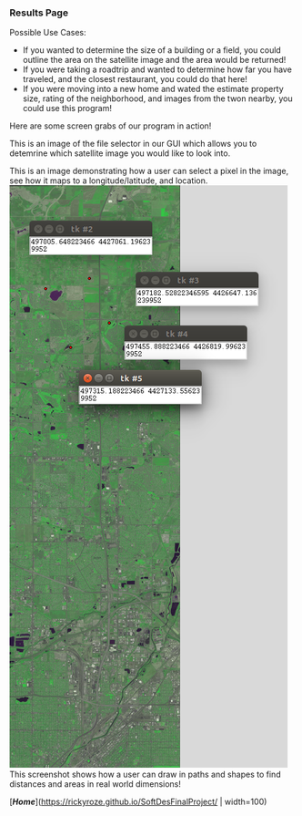 ### Results Page
Possible Use Cases:
+ If you wanted to determine the size of a building or a field, you could outline the area on the satellite image and the area would be returned!
+ If you were taking a roadtrip and wanted to determine how far you have traveled, and the closest restaurant, you could do that here!
+ If you were moving into a new home and wated the estimate property size, rating of the neighborhood, and images from the twon nearby, you could use this program!

Here are some screen grabs of our program in action!

This is an image of the file selector in our GUI which allows you to detemrine which satellite image you would like to look into.

This is an image demonstrating how a user can select a pixel in the image, see how it maps to a longitude/latitude, and location.
![](./LocationsfromPoints.png)
This screenshot shows how a user can draw in paths and shapes to find distances and areas in real world dimensions!

 
[***Home***](https://rickyroze.github.io/SoftDesFinalProject/ | width=100)
